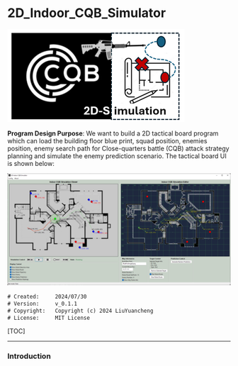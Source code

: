 # 2D_Indoor_CQB_Simulator

![](doc/img/logMid.png)

**Program Design Purpose**: We want to build a 2D tactical board program which can load the building floor blue print, squad position, enemies position, enemy search path for Close-quarters battle (CQB) attack strategy planning and simulate the enemy prediction scenario. The tactical board UI is shown below:

![](doc/img/screenshot01.png)

```
# Created:     2024/07/30
# Version:     v_0.1.1
# Copyright:   Copyright (c) 2024 LiuYuancheng
# License:     MIT License
```

[TOC]

------

### Introduction